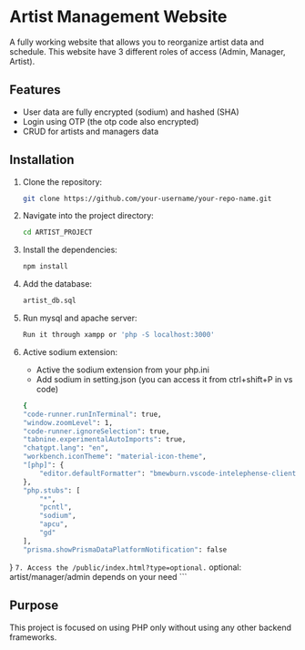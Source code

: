 # Artist Management Website
A fully working website that allows you to reorganize artist data and schedule. This website have 3 different roles of access (Admin, Manager, Artist).

## Features

- User data are fully encrypted (sodium) and hashed (SHA)
- Login using OTP (the otp code also encrypted)
- CRUD for artists and managers data

## Installation

1. Clone the repository:
    ```bash
    git clone https://github.com/your-username/your-repo-name.git
    ```

2. Navigate into the project directory:
    ```bash
    cd ARTIST_PROJECT
    ```

3. Install the dependencies:
    ```bash
    npm install
    ```

4. Add the database:
    ```bash
    artist_db.sql
    ```

5. Run mysql and apache server:
    ```bash
    Run it through xampp or 'php -S localhost:3000'
    ```
5. Active sodium extension:
    - Active the sodium extension from your php.ini
    - Add sodium in setting.json (you can access it from ctrl+shift+P in vs code)
    ```bash
    {
    "code-runner.runInTerminal": true,
    "window.zoomLevel": 1,
    "code-runner.ignoreSelection": true,
    "tabnine.experimentalAutoImports": true,
    "chatgpt.lang": "en",
    "workbench.iconTheme": "material-icon-theme",
    "[php]": {
        "editor.defaultFormatter": "bmewburn.vscode-intelephense-client"
    },
    "php.stubs": [
        "*",
        "pcntl",
        "sodium",
        "apcu",
        "gd"
    ],
    "prisma.showPrismaDataPlatformNotification": false
}
    ```
7. Access the /public/index.html?type=optional.
    ```
    optional: artist/manager/admin
    depends on your need
    ```

## Purpose

This project is focused on using PHP only without using any other backend frameworks. 

